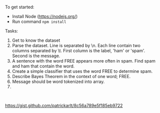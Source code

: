 To get started:

* Install Node (https://nodejs.org/)
* Run command `npm install`

Tasks:

1. Get to know the dataset
2. Parse the dataset. Line is separated by \n. Each line contain two columns separated by \t. First column is the label, 'ham' or 'spam'. 
Second is the message. 
3. A sentence with the word FREE appears more often in spam. Find spam and ham that contain the word.
4. Create a simple classifier that uses the word FREE to determine spam.
5. Describe Bayes Theorem in the context of one word; FREE.
6. Message should be word tokenized into array.
7. 

<br>

https://gist.github.com/patrickarlt/8c56a789e5f185eb9722
